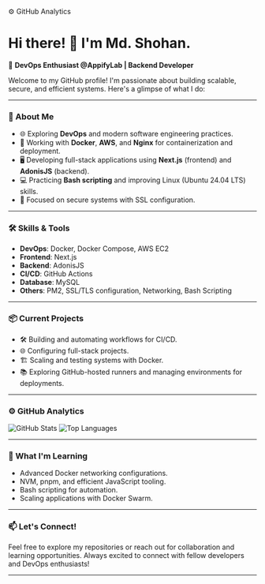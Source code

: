 ⚙️  GitHub Analytics

# Hi there! 👋 I'm Md. Shohan.

🌟 **DevOps Enthusiast @AppifyLab | Backend Developer**

Welcome to my GitHub profile! I'm passionate about building scalable, secure, and efficient systems. Here's a glimpse of what I do:

---

### 🚀 About Me
- 🌐 Exploring **DevOps** and modern software engineering practices.
- 🔧 Working with **Docker**, **AWS**, and **Nginx** for containerization and deployment.
- 🖥️ Developing full-stack applications using **Next.js** (frontend) and **AdonisJS** (backend).
- 💻 Practicing **Bash scripting** and improving Linux (Ubuntu 24.04 LTS) skills.
- 🌟 Focused on secure systems with SSL configuration.

---

### 🛠️ Skills & Tools
- **DevOps**: Docker, Docker Compose, AWS EC2
- **Frontend**: Next.js
- **Backend**: AdonisJS
- **CI/CD**: GitHub Actions
- **Database**: MySQL
- **Others**: PM2, SSL/TLS configuration, Networking, Bash Scripting

---

### 📦 Current Projects
- 🛠 Building and automating workflows for CI/CD.
- 🌐 Configuring full-stack projects.
- 🏗 Scaling and testing systems with Docker.
- 📚 Exploring GitHub-hosted runners and managing environments for deployments.

---

### ⚙️ GitHub Analytics
![GitHub Stats](https://github-readme-stats.vercel.app/api?username=shohan2032&show_icons=true&theme=radical)
![Top Languages](https://github-readme-stats.vercel.app/api/top-langs/?username=shohan2032&layout=compact&theme=radical)

---

### 🌱 What I'm Learning
- Advanced Docker networking configurations.
- NVM, pnpm, and efficient JavaScript tooling.
- Bash scripting for automation.
- Scaling applications with Docker Swarm.

---

### 📫 Let's Connect!
Feel free to explore my repositories or reach out for collaboration and learning opportunities. Always excited to connect with fellow developers and DevOps enthusiasts!

---


